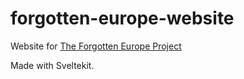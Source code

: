 # forgotten-europe-website 
Website for [The Forgotten Europe Project](https://forgotteneurope.org/)

Made with Sveltekit.
